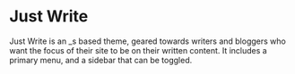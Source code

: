 Just Write
===

Just Write is an _s based theme, geared towards writers and bloggers who want the focus of their site to be on their written content. It includes a primary menu, and a sidebar that can be toggled.